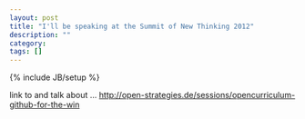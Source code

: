 ```yaml
---
layout: post
title: "I'll be speaking at the Summit of New Thinking 2012"
description: ""
category: 
tags: []
---
```

{% include JB/setup %}

link to and talk about ... http://open-strategies.de/sessions/opencurriculum-github-for-the-win
